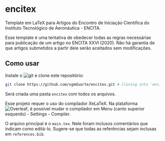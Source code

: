 # encitex
Template em LaTeX para Artigos do Encontro de Iniciação Cientifica do Instituto Tecnológico de Aeronáutica - ENCITA.

Esse template é uma tentativa de obedecer todas as regras necessárias para publicação de um artigo no ENCITA XXVI (2020). Não há garantia de que artigos submetidos a partir dele serão aceitados sem modificações.

## Como usar

Instale o ![git](https://git-scm.com/downloads) e clone este repositório:

```bash
git clone https://github.com/vgmduarte/encitex.git # Cloning into 'encitex'...
```

Será criada uma pasta ```encitex``` com todos os arquivos.

Esse projeto requer o uso do compilador XeLaTeX. Na plataforma ![Overleaf](https://www.overleaf.com/), é possível mudar o compilador em Menu (canto superior esquerdo) - Settings - Compiler.

O arquivo principal é o ```main.tex```. Nele foram inclusos comentários que indicam como editá-lo. Sugere-se que todas as referências sejam inclusas em ```references.bib```.
